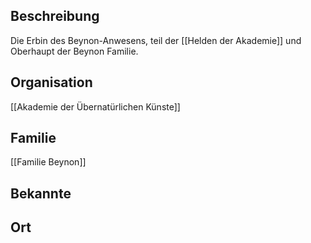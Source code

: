 ## Beschreibung
Die Erbin des Beynon-Anwesens, teil der [[Helden der Akademie]] und Oberhaupt der Beynon Familie.

## Organisation
[[Akademie der Übernatürlichen Künste]]

## Familie
[[Familie Beynon]]

## Bekannte


## Ort
